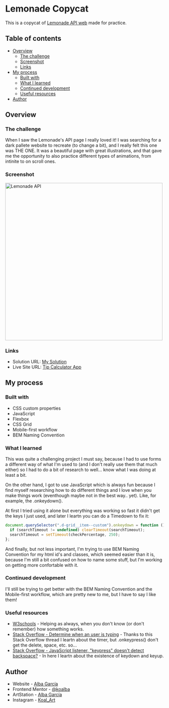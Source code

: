 # Lemonade Copycat
This is a copycat of [Lemonade API web](https://www.lemonade.com/api) made for practice.

## Table of contents

- [Overview](#overview)
  - [The challenge](#the-challenge)
  - [Screenshot](#screenshot)
  - [Links](#links)
- [My process](#my-process)
  - [Built with](#built-with)
  - [What I learned](#what-i-learned)
  - [Continued development](#continued-development)
  - [Useful resources](#useful-resources)
- [Author](#author)

## Overview

### The challenge

When I saw the Lemonade's API page I really loved it! I was searching for a dark pallete website to recreate (to change a bit), and I really felt this one was THE ONE. It was a beautiful page with great illustrations, and that gave me the opportunity to also practice different types of animations, from intinite to on scroll ones.

### Screenshot

<img src="https://koalba.com/assets/projects/LemonadeAPI.webp" width="500" alt="Lemonade API">

### Links

- Solution URL: [My Solution](https://www.frontendmentor.io/solutions/frontend-mentor-tip-calculator-app-alba-g-XEMr478Fw)
- Live Site URL: [Tip Calculator App](https://tipcalculatorapp-albagr.netlify.app/)

## My process

### Built with

- CSS custom properties
- JavaScript
- Flexbox
- CSS Grid
- Mobile-first workflow
- BEM Naming Convention

### What I learned

This was quite a challenging project I must say, because I had to use forms a different way of what I'm used to (and I don't really use them that much either) so I had to do a bit of research to well... know what I was doing at least a bit. 

On the other hand, I got to use JavaScript which is always fun because I find myself researching how to do different things and I love when you make things work (eventhough maybe not in the best way.. yet). Like, for example, the .onkeydown().

At first I tried using it alone but everything was working so fast it didn't get the keys I just used, and later I leartn you can do a Timedown to fix it:

```js
document.querySelector(".d-grid__item--custom").onkeydown = function () {
  if (searchTimeout != undefined) clearTimeout(searchTimeout);
  searchTimeout = setTimeout(checkPercentage, 250);
};
```

And finally, but not less important, I'm trying to use BEM Naming Convention for my html id's and classes, which seemed easier than it is, because I'm still a bit confused on how to name some stuff, but I'm working on getting more confortable with it.

### Continued development

I'll still be trying to get better with the BEM Naming Convention and the Mobile-first workflow, which are pretty new to me, but I have to say I like them!

### Useful resources

- [W3schools](https://www.w3schools.com/) - Helping as always, when you don't know (or don't remember) how something works.
- [Stack Overflow - Determine when an user is typing](https://stackoverflow.com/questions/359887/determine-when-an-user-is-typing) - Thanks to this Stack Overflow thread I leartn about the timer, but .onkeypress() don't get the delete, space, etc. so...
- [Stack Overflow - JavaScript listener, "keypress" doesn't detect backspace?](https://stackoverflow.com/questions/4843472/javascript-listener-keypress-doesnt-detect-backspace) - In here I leartn about the existence of keydown and keyup.

## Author

- Website - [Alba García](https://koalba.netlify.app/)
- Frontend Mentor - [@koalba](https://www.frontendmentor.io/profile/koalba)
- ArtStation - [Alba García](https://www.artstation.com/koal_art)
- Instagram - [Koal_Art](https://www.instagram.com/koal_art/)
